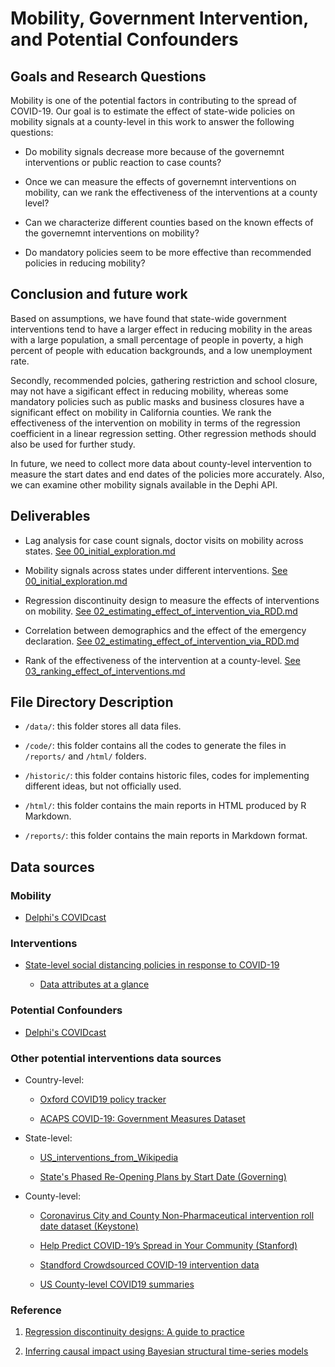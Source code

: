 
# Mobility, Government Intervention, and Potential Confounders

## Goals and Research Questions

Mobility is one of the potential factors in contributing to the spread of COVID-19. Our goal is to estimate the effect of state-wide policies on mobility signals at a county-level in this work to answer the following questions: 

  * Do mobility signals decrease more because of the governemnt interventions or public reaction to case counts?

  * Once we can measure the effects of governemnt interventions on mobility, can we rank the effectiveness of the interventions at a county level?

  * Can we characterize different counties based on the known effects of the governemnt interventions on mobility?

  * Do mandatory policies seem to be more effective than recommended policies in reducing mobility?

## Conclusion and future work

Based on assumptions, we have found that state-wide government interventions tend to have a larger effect in reducing mobility in the areas with a large population, a small percentage of people in poverty, a high percent of people with education backgrounds, and a low unemployment rate. 

Secondly, recommended polcies, gathering restriction and school closure, may not have a sigificant effect in reducing mobility, whereas some mandatory policies such as public masks and business closures have a significant effect on mobility in California counties. We rank the effectiveness of the intervention on mobility in terms of the regression coefficient in a linear regression setting. Other regression methods should also be used for further study. 

In future, we need to collect more data about county-level intervention to measure the start dates and end dates of the policies more accurately. Also, we can examine other mobility signals available in the Dephi API. 


## Deliverables

* Lag analysis for case count signals, doctor visits on mobility across states. [See 00_initial_exploration.md](reports/00_initial_exploration.md)

* Mobility signals across states under different interventions. [See 00_initial_exploration.md](reports/00_initial_exploration.md)

* Regression discontinuity design to measure the effects of interventions on mobility. [See 02_estimating_effect_of_intervention_via_RDD.md](reports/02_estimating_effect_of_intervention_via_RDD.md)

* Correlation between demographics and the effect of the emergency declaration. [See 02_estimating_effect_of_intervention_via_RDD.md](reports/02_estimating_effect_of_intervention_via_RDD.md)
  
* Rank of the effectiveness of the intervention at a county-level. [See 03_ranking_effect_of_interventions.md](reports/03_ranking_effect_of_interventions.md)


## File Directory Description

* `/data/`: this folder stores all data files.

* `/code/`: this folder contains all the codes to generate the files in `/reports/` and `/html/` folders.

* `/historic/`: this folder contains historic files, codes for implementing different ideas, but not officially used. 

* `/html/`: this folder contains the main reports in HTML produced by R Markdown.

* `/reports/`: this folder contains the main reports in Markdown format.

## Data sources

### Mobility 

  * [Delphi's COVIDcast](https://cmu-delphi.github.io/delphi-epidata/api/covidcast_signals.html)

### Interventions 

  * [State-level social distancing policies in response to COVID-19](https://github.com/COVID19StatePolicy/SocialDistancing)

    * [Data attributes at a glance](https://github.com/COVID19StatePolicy/SocialDistancing/tree/master/codebooks)

### Potential Confounders

  * [Delphi's COVIDcast](https://cmu-delphi.github.io/delphi-epidata/api/covidcast_signals.html)

### Other potential interventions data sources

* Country-level:

  * [Oxford COVID19 policy tracker](https://github.com/OxCGRT/covid-policy-tracker)
  
  * [ACAPS COVID-19: Government Measures Dataset](https://data.humdata.org/dataset/acaps-covid19-government-measures-dataset)
  
* State-level:
  
  * [US_interventions_from_Wikipedia](https://docs.google.com/spreadsheets/d/1k1ENKntZILmXGOTvjjoJMAEb3WQOYqp_pHJHzpZojGo/edit#gid=0)
  
  * [State's Phased Re-Opening Plans by Start Date (Governing)](https://www.governing.com/now/Reopening-the-Economy-Under-COVID-19-States-Plot-a-Way-Back.html)

* County-level:

  * [Coronavirus City and County Non-Pharmaceutical intervention roll date dataset (Keystone)](https://www.keystonestrategy.com/coronavirus-covid19-intervention-dataset-model/) 
  
  * [Help Predict COVID-19’s Spread in Your Community (Stanford)](https://socialdistancing.stanford.edu/)
  
  * [Standford Crowdsourced COVID-19 intervention data](https://docs.google.com/spreadsheets/d/133Lry-k80-BfdPXhlS0VHsLEUQh5_UutqAt7czZd7ek/edit#gid=0)
  
  * [US County-level COVID19 summaries](https://github.com/JieYingWu/COVID-19_US_County-level_Summaries/tree/master/raw_data/national)

### Reference

1. [Regression discontinuity designs: A guide to practice](https://www.sciencedirect.com/science/article/pii/S0304407607001091)

2. [Inferring causal impact using Bayesian structural time-series models](https://research.google/pubs/pub41854/)


